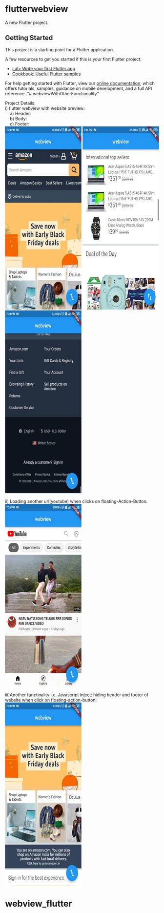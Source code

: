 # flutterwebview

A new Flutter project.

## Getting Started

This project is a starting point for a Flutter application.

A few resources to get you started if this is your first Flutter project:

- [Lab: Write your first Flutter app](https://flutter.dev/docs/get-started/codelab)
- [Cookbook: Useful Flutter samples](https://flutter.dev/docs/cookbook)

For help getting started with Flutter, view our
[online documentation](https://flutter.dev/docs), which offers tutorials,
samples, guidance on mobile development, and a full API reference.
"# webviewWithOtherFunctionality" <br>

Project Details:<br>
i) flutter webview with website preview:<br>
&nbsp;&nbsp;&nbsp;&nbsp;a) Header:<br>
&nbsp;&nbsp;&nbsp;&nbsp;b) Body:<br>
&nbsp;&nbsp;&nbsp;&nbsp;c) Footer:<br>
<img src='images/ss1.jpeg' width=250 height=600>
<img src='images/ss2.jpeg' width=250 height=600>
<img src='images/ss3.jpeg' width=250 height=600><br>

ii) Loading another url(youtube) when clicks on floating-Action-Button.<br>
<img src='images/ss4.jpeg' width=250 height=600><br>

iii)Another functinality i.e. Javascript inject: hiding header and footer of website when click on floating-action-button:<br>
<img src='images/ss5.jpeg' width=250 height=600><br>


# webview_flutter
